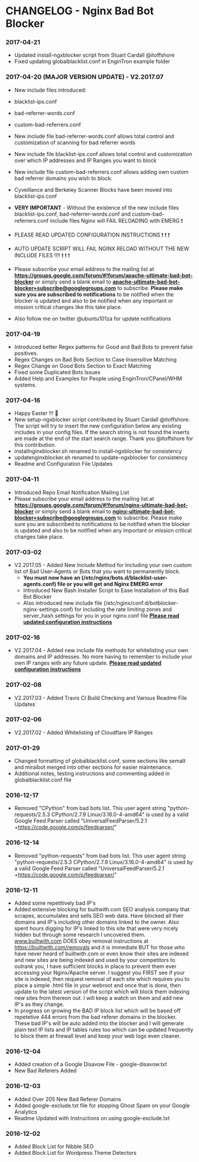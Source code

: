 # CHANGELOG - Nginx Bad Bot Blocker

### 2017-04-21
- Updated install-ngxblocker script from Stuart Cardall @itoffshore
- Fixed updating globalblacklist.conf in EnginTron example folder

### 2017-04-20 (MAJOR VERSION UPDATE) - V2.2017.07

- New include files introduced:

- blacklist-ips.conf
- bad-referrer-words.conf
- custom-bad-referrers.conf

- New include file bad-referrer-words.conf allows total control and customization of scanning for bad referrer words
- New include file blacklist-ips.conf allows total control and customization over which IP addresses and IP Ranges you want to block
- New include file custom-bad-referrers.conf allows adding own custom bad referrer domains you wish to block.

- Cyveillance and Berkeley Scanner Blocks have been moved into blacklist-ips.conf

- **VERY IMPORTANT** - Without the existence of the new include files blacklist-ips.conf, bad-referrer-words.conf and custom-bad-referrers.conf include files Nginx will FAIL RELOADING with EMERG :exclamation:

- PLEASE READ UPDATED CONFIGURATION INSTRUCTIONS :exclamation: :exclamation: :exclamation:

- AUTO UPDATE SCRIPT WILL FAIL NGINX RELOAD WITHOUT THE NEW INCLUDE FILES !!!! :exclamation: :exclamation: :exclamation:

- Please subscribe your email address to the mailing list at **https://groups.google.com/forum/#!forum/apache-ultimate-bad-bot-blocker**
or simply send a blank email to **apache-ultimate-bad-bot-blocker+subscribe@googlegroups.com** to subscribe.
**Please make sure you are subscribed to notifications** to be notified when the blocker is updated and also to be notified when any important or mission critical changes like this take place.
- Also follow me on twitter @ubuntu101za for update notifications

### 2017-04-19
- Introduced better Regex patterns for Good and Bad Bots to prevent false positives.
- Regex Changes on Bad Bots Section to Case Insensitive Matching
- Regex Change on Good Bots Section to Exact Matching
- Fixed some Duplicated Bots Issues
- Added Help and Examples for People using EnginTron/CPanel/WHM systems.

### 2017-04-16
- Happy Easter !!! :rabbit:
- New setup-ngxblocker script contributed by Stuart Cardall @itoffshore. The script will try to insert the new configuration below any existing includes in your config files. If the search string is not found the inserts are made at the end of the start search range. Thank you @itoffshore for this contribution.
- installnginxblocker.sh renamed to install-ngxblocker for consistency
- updatenginxblocker.sh renamed to update-ngxblocker for consistency
- Readme and Configuration File Updates

### 2017-04-11
- Introduced Repo Email Notification Mailing List
- Please subscribe your email address to the mailing list at **https://groups.google.com/forum/#!forum/nginx-ultimate-bad-bot-blocker**
or simply send a blank email to **nginx-ultimate-bad-bot-blocker+subscribe@googlegroups.com** to subscribe.
Please make sure you are subscribed to notifications to be notified when the blocker is updated and also to be notified when any important or mission critical changes take place.

### 2017-03-02
- V2.2017.05 - Added New Include Method for Including your own custom list of Bad User-Agents
  or Bots that you want to permanently block.
  - **You must now have an (/etc/nginx/bots.d/blacklist-user-agents.conf) file or you will get and Nginx EMERG error**
  - Introduced New Bash Installer Script to Ease Installation of this Bad Bot Blocker
  - Also introduced new include file (/etc/nginx/conf.d/botblocker-nginx-settings.conf) for including the rate limiting zones and server_hash settings for you in your nginx.conf file
  **[Please read updated configuration instructions](https://github.com/mitchellkrogza/nginx-ultimate-bad-bot-blocker/blob/master/CONFIGURATION.md)**

### 2017-02-16
- V2.2017.04 - Added new include file methods for whitelisting your own domains and IP addresses.
  No more having to remember to include your own IP ranges with any future update.
  **[Please read updated configuration instructions](https://github.com/mitchellkrogza/nginx-ultimate-bad-bot-blocker/blob/master/CONFIGURATION.md)**

### 2017-02-08
- V2.2017.03 - Added Travis CI Build Checking and Various Readme File Updates

### 2017-02-06
- V2.2017.02 - Added Whitelisting of Cloudflare IP Ranges

### 2017-01-29
- Changed formatting of globalblacklist.conf, some sections like semalt and miraibot merged into other sections for easier maintenance.
- Additional notes, testing instructions and commenting added in globalblacklist.conf file

### 2016-12-17
- Removed "CPython" from bad bots list. This user agent string "python-requests/2.5.3 CPython/2.7.9 Linux/3.16.0-4-amd64" is used by a valid Google Feed Parser called "UniversalFeedParser/5.2.1 +https://code.google.com/p/feedparser/"

### 2016-12-14
- Removed "python-requests" from bad bots list. This user agent string "python-requests/2.5.3 CPython/2.7.9 Linux/3.16.0-4-amd64" is used by a valid Google Feed Parser called "UniversalFeedParser/5.2.1 +https://code.google.com/p/feedparser/"

### 2016-12-11
- Added some repetitively bad IP's
- Added extensive blocking for builtwith.com SEO analysis company that scrapes, accumulates and sells SEO web data. Have blocked all their domains and IP's including other domains linked to the owner. Also spent hours digging for IP's linked to this site that were very nicely hidden but through some research I uncovered them. www.builtwith.com DOES obey removal instructions at https://builtwith.com/removals and it is immediate BUT for those who have never heard of builtwith.com or even know their sites are indexed and new sites are being indexed and used by your competitors to outrank you, I have sufficient blocks in place to prevent them ever accessing your Nginx/Apache server. I suggest you FIRST see if your site is indexed, then request removal of each site which requires you to place a simple .html file in your webroot and once that is done, then update to the latest version of the script which will block them indexing new sites from thereon out. I will keep a watch on them and add new IP's as they change.
- In progress on growing the BAD IP block list which will be based off repetetive 444 errors from the bad referer domains in the blocker. These bad IP's will be auto added into the blocker and I will generate plain text IP lists and IP tables rules too which can be updated frequently to block them at firewall level and keep your web logs even cleaner.

### 2016-12-04
- Added creation of a Google Disavow File - google-disavow.txt
- New Bad Referers Added

### 2016-12-03
- Added Over 205 New Bad Referer Domains
- Added google-exclude.txt file for stopping Ghost Spam on your Google Analytics
- Readme Updated with Instructions on using google-exclude.txt

### 2016-12-02 	
- Added Block List for Nibble SEO
- Added Block List for Wordpress Theme Detectors
